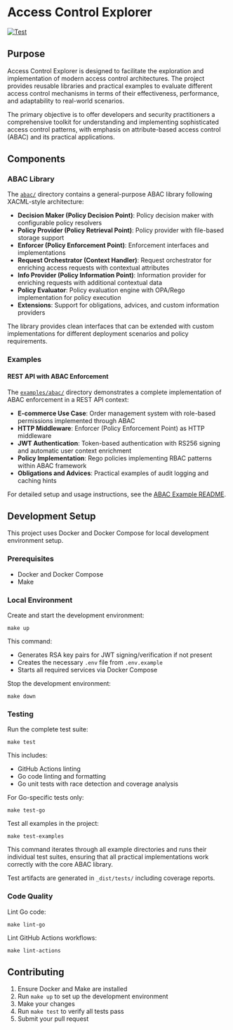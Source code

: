 # Access Control Explorer

[![Test](https://github.com/CameronXie/access-control-explorer/actions/workflows/test.yaml/badge.svg)](https://github.com/CameronXie/access-control-explorer/actions/workflows/test.yaml)

## Purpose

Access Control Explorer is designed to facilitate the exploration and implementation of modern access control
architectures. The project provides reusable libraries and practical examples to evaluate different access control
mechanisms in terms of their effectiveness, performance, and adaptability to real-world scenarios.

The primary objective is to offer developers and security practitioners a comprehensive toolkit for understanding and
implementing sophisticated access control patterns, with emphasis on attribute-based access control (ABAC) and its
practical applications.

## Components

### ABAC Library

The [`abac/`](abac/) directory contains a general-purpose ABAC library following XACML-style architecture:

- **Decision Maker (Policy Decision Point)**: Policy decision maker with configurable policy resolvers
- **Policy Provider (Policy Retrieval Point)**: Policy provider with file-based storage support
- **Enforcer (Policy Enforcement Point)**: Enforcement interfaces and implementations
- **Request Orchestrator (Context Handler)**: Request orchestrator for enriching access requests with contextual attributes
- **Info Provider (Policy Information Point)**: Information provider for enriching requests with additional contextual data
- **Policy Evaluator**: Policy evaluation engine with OPA/Rego implementation for policy execution
- **Extensions**: Support for obligations, advices, and custom information providers

The library provides clean interfaces that can be extended with custom implementations for different deployment
scenarios and policy requirements.

### Examples

#### REST API with ABAC Enforcement

The [`examples/abac/`](examples/abac/) directory demonstrates a complete implementation of ABAC enforcement in a REST
API context:

- **E-commerce Use Case**: Order management system with role-based permissions implemented through ABAC
- **HTTP Middleware**: Enforcer (Policy Enforcement Point) as HTTP middleware
- **JWT Authentication**: Token-based authentication with RS256 signing and automatic user context enrichment
- **Policy Implementation**: Rego policies implementing RBAC patterns within ABAC framework
- **Obligations and Advices**: Practical examples of audit logging and caching hints

For detailed setup and usage instructions, see the [ABAC Example README](examples/abac/README.md).

## Development Setup

This project uses Docker and Docker Compose for local development environment setup.

### Prerequisites

- Docker and Docker Compose
- Make

### Local Environment

Create and start the development environment:

```shell
make up
```

This command:

- Generates RSA key pairs for JWT signing/verification if not present
- Creates the necessary `.env` file from `.env.example`
- Starts all required services via Docker Compose

Stop the development environment:

```shell
make down
```

### Testing

Run the complete test suite:

```shell 
make test
```

This includes:

- GitHub Actions linting
- Go code linting and formatting
- Go unit tests with race detection and coverage analysis

For Go-specific tests only:

```shell
make test-go
```

Test all examples in the project:

```shell
make test-examples
```

This command iterates through all example directories and runs their individual test suites, ensuring that all practical
implementations work correctly with the core ABAC library.

Test artifacts are generated in `_dist/tests/` including coverage reports.

### Code Quality

Lint Go code:

```shell
make lint-go
```

Lint GitHub Actions workflows:

```shell
make lint-actions
```

## Contributing

1. Ensure Docker and Make are installed
2. Run `make up` to set up the development environment
3. Make your changes
4. Run `make test` to verify all tests pass
5. Submit your pull request
